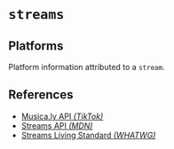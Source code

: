 # `streams`


## Platforms

Platform information attributed to a `stream`.


## References

  - [Musica.ly API _(TikTok)_](https://medium.com/@szdc/reverse-engineering-the-musical-ly-api-662331008eb3)
  - [Streams API _(MDN)_](https://developer.mozilla.org/en-US/docs/Web/API/Streams_API)
  - [Streams Living Standard _(WHATWG)_](https://streams.spec.whatwg.org/)
